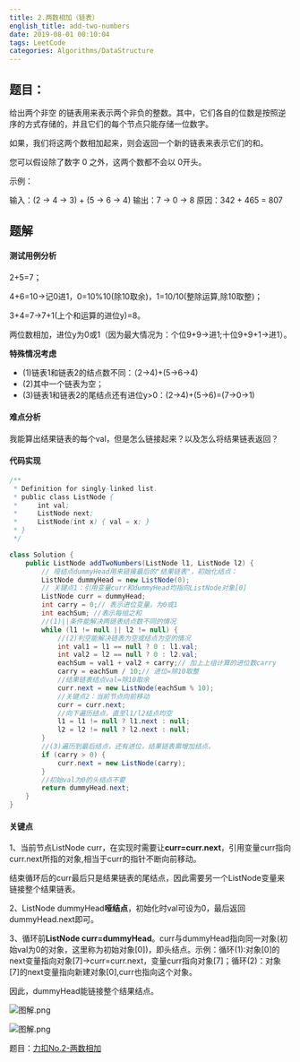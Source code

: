 ```yaml
---
title: 2.两数相加（链表）
english_title: add-two-numbers
date: 2019-08-01 00:10:04
tags: LeetCode
categories: Algorithms/DataStructure
---
```

## 题目：
给出两个非空 的链表用来表示两个非负的整数。其中，它们各自的位数是按照逆序的方式存储的，并且它们的每个节点只能存储一位数字。

如果，我们将这两个数相加起来，则会返回一个新的链表来表示它们的和。

您可以假设除了数字 0 之外，这两个数都不会以 0开头。

示例：

输入：(2 -> 4 -> 3) + (5 -> 6 -> 4)
输出：7 -> 0 -> 8
原因：342 + 465 = 807

## 题解

#### 测试用例分析

2+5=7；

4+6=10->记0进1，0=10%10(除10取余)，1=10/10(整除运算,除10取整)；

3+4=7->7+1(上个和运算的进位y)=8。

两位数相加，进位y为0或1（因为最大情况为：个位9+9->进1;十位9+9+1->进1）。

**特殊情况考虑**
* (1)链表1和链表2的结点数不同：（2->4)+(5->6->4)
* (2)其中一个链表为空；
* (3)链表1和链表2的尾结点还有进位y>0：(2->4)+(5->6)=(7->0->1)

#### 难点分析
我能算出结果链表的每个val，但是怎么链接起来？以及怎么将结果链表返回？

#### 代码实现
```java
/**
 * Definition for singly-linked list.
 * public class ListNode {
 *     int val;
 *     ListNode next;
 *     ListNode(int x) { val = x; }
 * }
 */

class Solution {
    public ListNode addTwoNumbers(ListNode l1, ListNode l2) {
        // 哑结点dummyHead用来链接最后的"结果链表"，初始化结点：
        ListNode dummyHead = new ListNode(0);
        // 关键点1：引用变量curr和dummyHead均指向ListNode对象[0]
        ListNode curr = dummyHead;
        int carry = 0;// 表示进位变量，为0或1
        int eachSum; //表示每组之和
        //(1)||条件能解决两链表结点数不同的情况
        while (l1 != null || l2 != null) {
            //(2)判空能解决链表为空或结点为空的情况
            int val1 = l1 == null ? 0 : l1.val;
            int val2 = l2 == null ? 0 : l2.val;
            eachSum = val1 + val2 + carry;// 加上上组计算的进位数carry
            carry = eachSum / 10;// 进位=除10取整
            //结果链表结点val=除10取余
            curr.next = new ListNode(eachSum % 10);
            //关键点2：当前节点向前移动
            curr = curr.next;
            //向下遍历结点，直至l1/l2结点均空
            l1 = l1 != null ? l1.next : null;
            l2 = l2 != null ? l2.next : null;
        }
        //(3)遍历到最后结点，还有进位，结果链表需增加结点。
        if (carry > 0) {
            curr.next = new ListNode(carry);
        }
        //初始val为0的头结点不要
        return dummyHead.next;
    }
}
```
#### 关键点
1、当前节点ListNode curr，在实现时需要让**curr=curr.next**，引用变量curr指向curr.next所指的对象,相当于curr的指针不断向前移动。

结束循环后的curr最后只是结果链表的尾结点，因此需要另一个ListNode变量来链接整个结果链表。

2、ListNode dummyHead**哑结点**，初始化时val可设为0，最后返回dummyHead.next即可。

3、循环前**ListNode curr=dummyHead**。curr与dummyHead指向同一对象(初始val为0的对象，这里称为初始对象[0])，即头结点。示例：循环(1):对象[0]的next变量指向对象[7]->curr=curr.next，变量curr指向对象[7]；循环(2)：对象
[7]的next变量指向新建对象[0],curr也指向这个对象。

因此，dummyHead能链接整个结果结点。

![图解.png](https://i.loli.net/2019/08/01/5d4274a22afdb17440.png)

![图解.png](https://i.loli.net/2019/08/01/5d4275ac4c67555789.png)

题目：[力扣No.2-两数相加](https://leetcode-cn.com/problems/add-two-numbers/)


